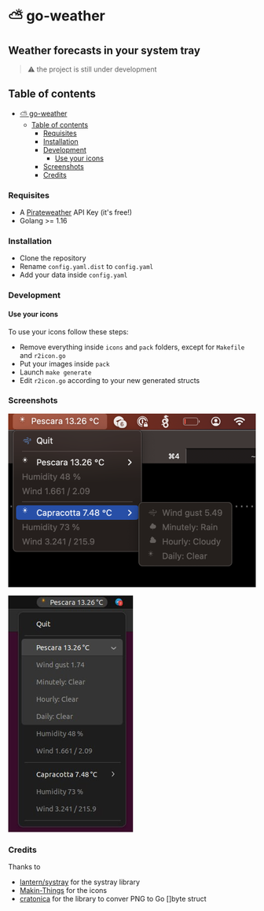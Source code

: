 <!-- TOC ignore:true -->
# ⛅ go-weather

<!-- TOC ignore:true -->
## Weather forecasts in your system tray

> ⚠️ the project is still under development

## Table of contents

<!-- TOC -->

- [⛅ go-weather](#-go-weather)
    - [Table of contents](#table-of-contents)
        - [Requisites](#requisites)
        - [Installation](#installation)
        - [Development](#development)
            - [Use your icons](#use-your-icons)
        - [Screenshots](#screenshots)
        - [Credits](#credits)

<!-- /TOC -->

### Requisites

- A [Pirateweather](http://pirateweather.net/en/latest/) API Key (it's free!)
- Golang >= 1.16

### Installation

- Clone the repository
- Rename `config.yaml.dist` to `config.yaml`
- Add your data inside `config.yaml`

### Development

#### Use your icons

To use your icons follow these steps:
- Remove everything inside `icons` and `pack` folders, except for `Makefile` and `r2icon.go`
- Put your images inside `pack`
- Launch `make generate`
- Edit `r2icon.go` according to your new generated structs

### Screenshots

![macos](https://github.com/michelangelomo/go-weather/blob/master/screenshots/macos.png?raw=true)

![linux](https://github.com/michelangelomo/go-weather/blob/master/screenshots/linux.jpg?raw=true)

### Credits

Thanks to
- [lantern/systray](https://github.com/getlantern/systray) for the systray library
- [Makin-Things](https://github.com/Makin-Things/weather-icons) for the icons
- [cratonica](https://github.com/cratonica/2goarray) for the library to conver PNG to Go []byte struct